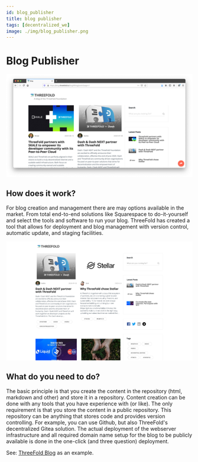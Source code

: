 ```yaml
---
id: blog_publisher
title: blog publisher
tags: [decentralized_we]
image: ./img/blog_publisher.png
---
```


# Blog Publisher

![](./img/blog_browser.png)

## How does it work?

For blog creation and management there are may options available in the market. From total end-to-end solutions like Squarespace to do-it-yourself and select the tools and software to run your blog. ThreeFold has created a tool that allows for deployment and blog management with version control, automatic update, and staging facilities.

![](./img/blog_capture.png)

## What do you need to do?

The basic principle is that you create the content in the repository (html, markdown and other) and store it in a repository.  Content creation can be done with any tools that you have experience with (or like). The only requirement is that you store the content in a public repository. This repository can be anything that stores code and provides version controlling. For example, you can use Github, but also ThreeFold's decentralized Gitea solution. The actual deployment of the webserver infrastructure and all required domain name setup for the blog to be publicly available is done in the one-click (and three question) deployment.

See: [ThreeFold Blog](https://blog.threefold.io/) as an example.
<!-- 
### Deploy

create widget which does following,
widget needs to be here in iframe


- [ ] size: small/mid/large
  - small limited amount of visitors per month
  - large ...
- [ ] location (mention more locations coming soon)
  - Ghent
  - Vienna
- [ ] name
  - name as used in solution (in the webui and on web)
- [ ] domain (name is prefix of this)
  - ava.tf
  - 3x0.me
  - refit.earth
  - co30.org
  - ninja.tf
  - base.tf
  - tf9.io
- [ ] git url
  - check in wizard git url works
- [ ] sshkey yes/no
  - if yes, ask sshkey for remote login

  - always deploy on ipv6 public
  - always deploy on webgateway


## Manual

- link to manual (TODO: check good enough)

 -->
